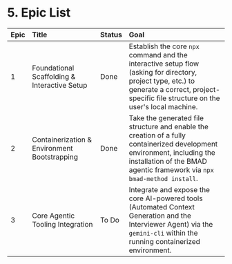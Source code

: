 # 5. Epic List

| Epic | Title                                      | Status | Goal                                                                                                                                                                                          |
| :--- | :----------------------------------------- | :----- | :-------------------------------------------------------------------------------------------------------------------------------------------------------------------------------------------- |
| 1    | Foundational Scaffolding & Interactive Setup | Done   | Establish the core `npx` command and the interactive setup flow (asking for directory, project type, etc.) to generate a correct, project-specific file structure on the user's local machine. |
| 2    | Containerization & Environment Bootstrapping | Done   | Take the generated file structure and enable the creation of a fully containerized development environment, including the installation of the BMAD agentic framework via `npx bmad-method install`. |
| 3    | Core Agentic Tooling Integration           | To Do  | Integrate and expose the core AI-powered tools (Automated Context Generation and the Interviewer Agent) via the `gemini-cli` within the running containerized environment.                         |